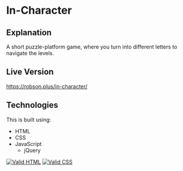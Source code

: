 # In-Character

## Explanation

A short puzzle-platform game, where you turn into different letters to navigate the levels.

## Live Version

https://robson.plus/in-character/

## Technologies

This is built using:
 * HTML
 * CSS
 * JavaScript
   * jQuery
   
<a href="https://validator.w3.org/nu/?doc=https%3A%2F%2Frobson.plus%2Fin-character%2F"><img src="https://www.w3.org/Icons/valid-html401-blue" alt="Valid HTML" /></a>
<a href="https://jigsaw.w3.org/css-validator/validator?uri=https%3A%2F%2Frobson.plus%2Fin-character%2Fstyle.css&profile=css3svg&usermedium=all&warning=1&vextwarning=&lang=en"><img src="https://jigsaw.w3.org/css-validator/images/vcss-blue" alt="Valid CSS" /></a>   